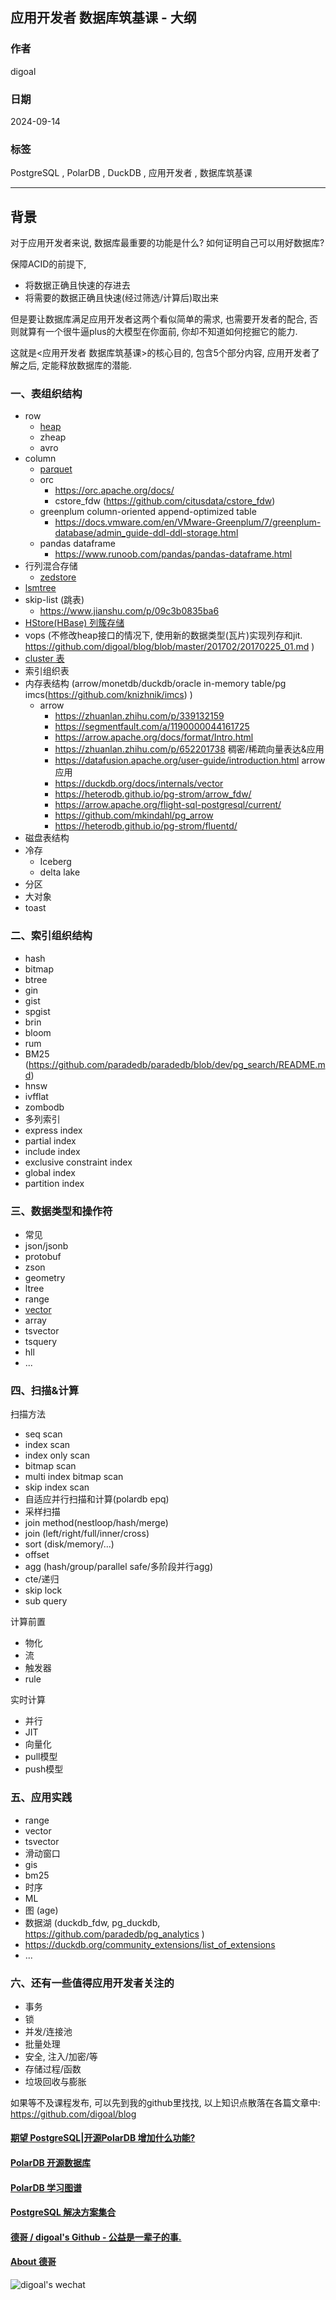 ## 应用开发者 数据库筑基课 - 大纲      
                                                                                  
### 作者                                                      
digoal                                                      
                                                             
### 日期                                                           
2024-09-14                                                    
                                                          
### 标签                                                        
PostgreSQL , PolarDB , DuckDB , 应用开发者 , 数据库筑基课       
                                                                                 
----                                                          
                                                                        
## 背景     
  
对于应用开发者来说, 数据库最重要的功能是什么? 如何证明自己可以用好数据库?   
  
保障ACID的前提下,   
- 将数据正确且快速的存进去   
- 将需要的数据正确且快速(经过筛选/计算后)取出来   
  
但是要让数据库满足应用开发者这两个看似简单的需求, 也需要开发者的配合, 否则就算有一个很牛逼plus的大模型在你面前, 你却不知道如何挖掘它的能力.   
  
这就是<应用开发者 数据库筑基课>的核心目的, 包含5个部分内容, 应用开发者了解之后, 定能释放数据库的潜能.    
  
  
### 一、表组织结构   
- row 
    - [heap](../202409/20240919_02.md) 
    - zheap
    - avro 
- column
    - [parquet](../202410/20241015_01.md)
    - orc
        - https://orc.apache.org/docs/
        - cstore_fdw (https://github.com/citusdata/cstore_fdw)  
    - greenplum column-oriented append-optimized table
        - https://docs.vmware.com/en/VMware-Greenplum/7/greenplum-database/admin_guide-ddl-ddl-storage.html
    - pandas dataframe
        - https://www.runoob.com/pandas/pandas-dataframe.html  
- 行列混合存储
    - [zedstore](../202409/20240923_01.md)  
- [lsmtree](../202411/20241122_01.md)   
- skip-list (跳表)
    - https://www.jianshu.com/p/09c3b0835ba6  
- [HStore(HBase) 列簇存储](../202411/20241107_01.md)   
- vops (不修改heap接口的情况下, 使用新的数据类型(瓦片)实现列存和jit. https://github.com/digoal/blog/blob/master/201702/20170225_01.md )
- [cluster 表](../202410/20241024_01.md)  
- 索引组织表  
- 内存表结构  (arrow/monetdb/duckdb/oracle in-memory table/pg imcs(https://github.com/knizhnik/imcs) )
    - arrow
        - https://zhuanlan.zhihu.com/p/339132159
        - https://segmentfault.com/a/1190000044161725
        - https://arrow.apache.org/docs/format/Intro.html
        - https://zhuanlan.zhihu.com/p/652201738  稠密/稀疏向量表达&应用
        - https://datafusion.apache.org/user-guide/introduction.html  arrow应用
        - https://duckdb.org/docs/internals/vector 
        - https://heterodb.github.io/pg-strom/arrow_fdw/ 
        - https://arrow.apache.org/flight-sql-postgresql/current/ 
        - https://github.com/mkindahl/pg_arrow
        - https://heterodb.github.io/pg-strom/fluentd/
- 磁盘表结构    
- 冷存
    - Iceberg  
    - delta lake  
- 分区    
- 大对象   
- toast   
  
  
  
### 二、索引组织结构  
- hash  
- bitmap  
- btree  
- gin  
- gist  
- spgist  
- brin  
- bloom  
- rum  
- BM25  (https://github.com/paradedb/paradedb/blob/dev/pg_search/README.md)  
- hnsw  
- ivfflat  
- zombodb  
- 多列索引  
- express index 
- partial index 
- include index  
- exclusive constraint index  
- global index 
- partition index 
  
  
  
### 三、数据类型和操作符  
- 常见
- json/jsonb
- protobuf
- zson
- geometry  
- ltree  
- range  
- [vector](../202501/20250103_01.md)  
- array  
- tsvector  
- tsquery  
- hll  
- ...   
  
  
### 四、扫描&计算
扫描方法
- seq scan
- index scan
- index only scan
- bitmap scan
- multi index bitmap scan
- skip index scan
- 自适应并行扫描和计算(polardb epq)
- 采样扫描 
- join method(nestloop/hash/merge)
- join (left/right/full/inner/cross)
- sort (disk/memory/...) 
- offset 
- agg (hash/group/parallel safe/多阶段并行agg)
- cte/递归
- skip lock
- sub query
  
计算前置  
- 物化  
- 流  
- 触发器  
- rule  
   
实时计算  
- 并行  
- JIT
- 向量化
- pull模型
- push模型
  
  
### 五、应用实践  
- range  
- vector  
- tsvector  
- 滑动窗口  
- gis  
- bm25  
- 时序
- ML
- 图 (age) 
- 数据湖 (duckdb_fdw, pg_duckdb, https://github.com/paradedb/pg_analytics )
- https://duckdb.org/community_extensions/list_of_extensions  
- ...   
  
  
### 六、还有一些值得应用开发者关注的     
- 事务  
- 锁  
- 并发/连接池  
- 批量处理  
- 安全, 注入/加密/等  
- 存储过程/函数  
- 垃圾回收与膨胀  
  
  
如果等不及课程发布, 可以先到我的github里找找, 以上知识点散落在各篇文章中: https://github.com/digoal/blog       
  
  
  
#### [期望 PostgreSQL|开源PolarDB 增加什么功能?](https://github.com/digoal/blog/issues/76 "269ac3d1c492e938c0191101c7238216")
  
  
#### [PolarDB 开源数据库](https://openpolardb.com/home "57258f76c37864c6e6d23383d05714ea")
  
  
#### [PolarDB 学习图谱](https://www.aliyun.com/database/openpolardb/activity "8642f60e04ed0c814bf9cb9677976bd4")
  
  
#### [PostgreSQL 解决方案集合](../201706/20170601_02.md "40cff096e9ed7122c512b35d8561d9c8")
  
  
#### [德哥 / digoal's Github - 公益是一辈子的事.](https://github.com/digoal/blog/blob/master/README.md "22709685feb7cab07d30f30387f0a9ae")
  
  
#### [About 德哥](https://github.com/digoal/blog/blob/master/me/readme.md "a37735981e7704886ffd590565582dd0")
  
  
![digoal's wechat](../pic/digoal_weixin.jpg "f7ad92eeba24523fd47a6e1a0e691b59")
  
